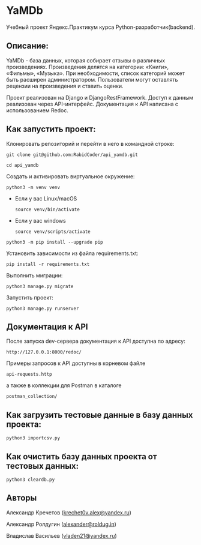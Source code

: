 # YaMDb

Учебный проект Яндекс.Практикум курса Python-разработчик(backend).

## Описание:

YaMDb - база данных, которая собирает отзывы о различных произведениях. Произведения делятся на категории: «Книги», «Фильмы», «Музыка». При необходимости, список категорий может быть расширен администратором. Пользователи могут оставлять рецензии на произведения и ставить оценки.

Проект реализован на Django и DjangoRestFramework. Доступ к данным реализован через API-интерфейс. Документация к API написана с использованием Redoc.

## Как запустить проект:

Клонировать репозиторий и перейти в него в командной строке:

```
git clone git@github.com:RabidCoder/api_yamdb.git
```

```
cd api_yamdb
```

Cоздать и активировать виртуальное окружение:

```
python3 -m venv venv
```

* Если у вас Linux/macOS

    ```
    source venv/bin/activate
    ```

* Если у вас windows

    ```
    source venv/scripts/activate
    ```

```
python3 -m pip install --upgrade pip
```

Установить зависимости из файла requirements.txt:

```
pip install -r requirements.txt
```

Выполнить миграции:

```
python3 manage.py migrate
```

Запустить проект:

```
python3 manage.py runserver
```

## Документация к API

 После запуска dev-сервера документация к API доступна по адресу:
 ```
http://127.0.0.1:8000/redoc/
```

Примеры запросов к API доступны в корневом файле
```
api-requests.http
```
а также в коллекции для Postman в каталоге
```
postman_collection/
```

## Как загрузить тестовые данные в базу данных проекта:
```
python3 importcsv.py
```
## Как очистить базу данных проекта от тестовых данных:
```
python3 cleardb.py
```

## Авторы

 Александр Кречетов (krechet0v.alex@yandex.ru)
 
 Александр Ролдугин (alexander@roldug.in)
 
 Владислав Васильев (vladen21@yandex.ru)
 
